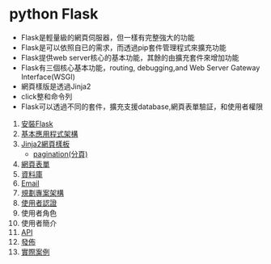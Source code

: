 # python Flask

- Flask是輕量級的網頁伺服器，但一樣有完整強大的功能
- Flask是可以依照自已的需求，而透過pip套件管理程式來擴充功能
- Flask提供web server核心的基本功能，其餘的由擴充套件來增加功能
- Flask有三個核心基本功能，routing, debugging,and Web Server Gateway Interface(WSGI)
- 網頁樣版是透過Jinja2
- click整和命令列
- Flask可以透過不同的套件，擴充支援database,網頁表單驗証，和使用者權限

1. [安裝Flask](./安裝Flask)
2. [基本應用程式架構](./基本應用程式架構)
3. [Jinja2網頁樣板](./網頁樣板)
	- [pagination(分頁)](./網頁樣版/pagination)
4. [網頁表單](./網頁表單)
5. [資料庫](./資料庫)
6. [Email](./email)
7. [規劃專案架構](./規劃專案架構)
8. [使用者認證](./使用者認證)
9. 使用者角色
10. 使用者簡介
11. [API](./API)
12. [發佈](./部署)
13. [實際案例](./實際案例)